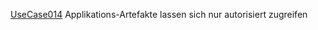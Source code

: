  [UseCase014](../requirements/UseCase014.md)  Applikations-Artefakte lassen sich nur autorisiert zugreifen